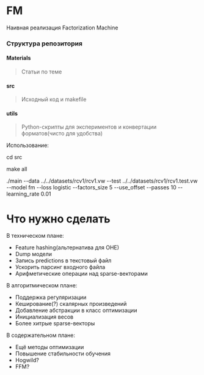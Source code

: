 # FM
Наивная реализация Factorization Machine


### Структура репозитория

#### Materials
> Статьи по теме

#### src
> Исходный код и makefile

#### utils 
> Python-скрипты для экспериментов и конвертации форматов(чисто для удобства)


Использование:

cd src

make all

./main --data ../../datasets/rcv1/rcv1.vw --test ../../datasets/rcv1/rcv1.test.vw --model fm --loss logistic --factors_size 5 --use_offset --passes 10 --learning_rate 0.01

# Что нужно сделать

В техническом плане:
* Feature hashing(альтернатива для OHE)
* Dump модели
* Запись predictions в текстовый файл
* Ускорить парсинг входного файла
* Арифметические операции над sparse-векторами

В алгоритмическом плане:
* Поддержка регуляризации
* Кеширование(?) скалярных произведений
* Добавление абстракции в класс оптимизации
* Инициализация весов
* Более хитрые sparse-векторы

В содержательном плане:
* Ещё методы оптимизации
* Повышение стабильности обучения
* Hogwild?
* FFM?
